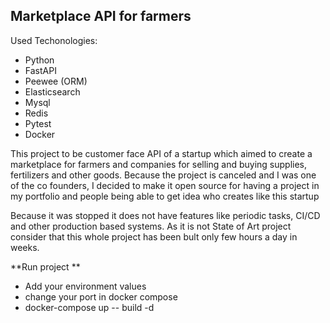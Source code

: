 ## Marketplace API for farmers
Used Techonologies:
 - Python
 - FastAPI
 - Peewee (ORM)
 - Elasticsearch
 - Mysql
 - Redis
 - Pytest
 - Docker

This project to be customer face API of a startup which aimed to create a marketplace for farmers and companies for selling and buying supplies, fertilizers and other goods. Because the project is canceled and I was one of the co founders, I decided to make it open source for having a project in my portfolio and people being able to get idea who creates like this startup

Because it was stopped it does not have features like periodic tasks, CI/CD and other production based systems. As it is not State of Art project consider that this whole project has been bult only few hours a day in weeks. 

**Run project **

 - Add your environment values
 - change your port in docker compose
 - docker-compose up -- build -d 
